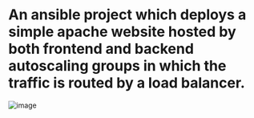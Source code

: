 # An ansible project which deploys a simple apache website hosted by both frontend and backend autoscaling groups in which the traffic is routed by a load balancer.
![image](https://github.com/user-attachments/assets/7814f009-965f-4f06-b70c-ff3ef3686e22)
